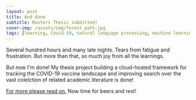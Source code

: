 ```yaml
---
layout: post
title: And done
subtitle: Masters Thesis submitted!
cover-img: /assets/img/forest_path.jpg
tags: [learning, Covid-19, natural language processing, machine learning, BERT, transformers, data engineering]
---
```

Several hundred hours and many late nights. Tears from fatigue and frustration. But more than that, so much joy from all the learnings.

But now I'm done! My thesis project building a cloud-hosted framework for tracking the COVID-19 vaccine landscape and improving search over the vast colelction of related academic literature is done!

[For more please read on.](https://corticalstack.ai/mt/) Now time for beers and rest!
